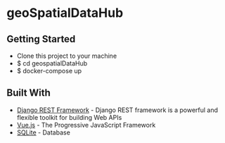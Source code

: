 # geoSpatialDataHub

## Getting Started
* Clone this project to your machine
* $ cd geospatialDataHub
* $ docker-compose up

## Built With
* [Django REST Framework](https://www.django-rest-framework.org/) - Django REST framework is a powerful and flexible toolkit for building Web APIs
* [Vue.js](https://vuejs.org/) - The Progressive JavaScript Framework
* [SQLite](https://www.sqlite.org/index.html) - Database
